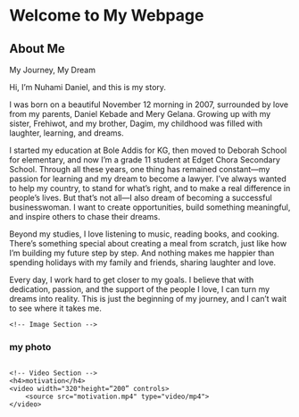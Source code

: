 <!DOCTYPE html>
<html lang="en">
<head>
    <title>My webpage </title>
</head>
<body>
    <h1>Welcome to My Webpage</h1>
    <h2>About Me</h2>
    <p> My Journey, My Dream

Hi, I’m Nuhami Daniel, and this is my story.

I was born on a beautiful November 12 morning in 2007, surrounded by love from my parents, Daniel Kebade and Mery Gelana. Growing up with my sister, Frehiwot, and my brother, Dagim, my childhood was filled with laughter, learning, and dreams.

I started my education at Bole Addis for KG, then moved to Deborah School for elementary, and now I’m a grade 11 student at Edget Chora Secondary School. Through all these years, one thing has remained constant—my passion for learning and my dream to become a lawyer. I’ve always wanted to help my country, to stand for what’s right, and to make a real difference in people’s lives. But that’s not all—I also dream of becoming a successful businesswoman. I want to create opportunities, build something meaningful, and inspire others to chase their dreams.

Beyond my studies, I love listening to music, reading books, and cooking. There’s something special about creating a meal from scratch, just like how I’m building my future step by step. And nothing makes me happier than spending holidays with my family and friends, sharing laughter and love.

Every day, I work hard to get closer to my goals. I believe that with dedication, passion, and the support of the people I love, I can turn my dreams into reality. This is just the beginning of my journey, and I can’t wait to see where it takes me.
 </p>
    
    <!-- Image Section -->
 <h3>my photo</h3>
    <img src="NDK.jpg" alt=""my photo" widt="300">
    
    <!-- Video Section -->
    <h4>motivation</h4>
    <video width="320"height=“200” controls>
        <source src="motivation.mp4" type="video/mp4">
    </video>
</body>
</html>

